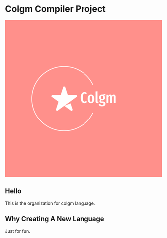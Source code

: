 # Colgm Compiler Project

![](../doc//png/logo-color.png)

## Hello

This is the organization for colgm language.

## Why Creating A New Language

Just for fun.
